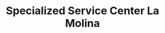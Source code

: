 ---
title: "Specialized Service Center La Molina"
url: /la-molina/specialized-service-center-la-molina/
shop: bicicleta
---